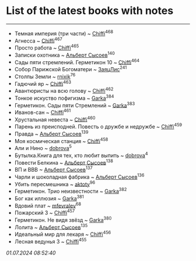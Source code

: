# List of the latest books with notes
---

* Темная империя (три части) ~ [Chiffi](users/105/105831994080785626680-google)<sup>468</sup>
* Агнесса ~ [Chiffi](users/105/105831994080785626680-google)<sup>467</sup>
* Просто работа ~ [Chiffi](users/105/105831994080785626680-google)<sup>465</sup>
* Записки охотника ~ [Альберт Сысоев](users/474/47446642-vkontakte)<sup>140</sup>
* Сады пяти стремлений. Герметикон 10 ~ [Chiffi](users/105/105831994080785626680-google)<sup>464</sup>
* Собор Парижской Богоматери ~ [ЗаяцЛис](users/112/112388384595246311466-google)<sup>241</sup>
* Столпы Земли ~ [rnixik](users/116/116191270391964650818-google)<sup>76</sup>
* Гадючий яр ~ [Chiffi](users/105/105831994080785626680-google)<sup>463</sup>
* Авантюристы на всю голову ~ [Chiffi](users/105/105831994080785626680-google)<sup>462</sup>
* Тонкое искуство пофигизма ~ [Garka](users/115/115753719718250012620-google)<sup>384</sup>
* Герметикон. Сады пяти Стремлений ~ [Garka](users/115/115753719718250012620-google)<sup>383</sup>
* Иванов-сан ~ [Chiffi](users/105/105831994080785626680-google)<sup>461</sup>
* Хрустальная невеста ~ [Chiffi](users/105/105831994080785626680-google)<sup>460</sup>
* Парень из преисподней. Повесть о дружбе и недружбе ~ [Chiffi](users/105/105831994080785626680-google)<sup>459</sup>
* Правда ~ [Альберт Сысоев](users/474/47446642-vkontakte)<sup>139</sup>
* Моя космическая станция ~ [Chiffi](users/105/105831994080785626680-google)<sup>458</sup>
* Али и Нино ~ [dobrova](users/606/6069210-vkontakte)<sup>5</sup>
* Бутылка.Книга для тех, кто любит выпить ~ [dobrova](users/606/6069210-vkontakte)<sup>4</sup>
* Повести Белкина ~ [Альберт Сысоев](users/474/47446642-vkontakte)<sup>138</sup>
* ВП и ВВВ ~ [Альберт Сысоев](users/474/47446642-vkontakte)<sup>137</sup>
* Чарли и шоколадная фабрика ~ [Альберт Сысоев](users/474/47446642-vkontakte)<sup>136</sup>
* Убить пересмешника ~ [aktoty](users/275/275766107-vkontakte)<sup>96</sup>
* Герметикон. Трио неизвестности ~ [Garka](users/115/115753719718250012620-google)<sup>382</sup>
* Бог как иллюзия ~ [Garka](users/115/115753719718250012620-google)<sup>381</sup>
* Вдовий плат ~ [mfevralev](users/140/140966150-vkontakte)<sup>68</sup>
* Пожарский 3 ~ [Chiffi](users/105/105831994080785626680-google)<sup>457</sup>
* Герметикон. Не видя звёзд ~ [Garka](users/115/115753719718250012620-google)<sup>380</sup>
* Лолита ~ [Альберт Сысоев](users/474/47446642-vkontakte)<sup>135</sup>
* Идеальный мир для лекаря ~ [Chiffi](users/105/105831994080785626680-google)<sup>456</sup>
* Лесная ведунья 3 ~ [Chiffi](users/105/105831994080785626680-google)<sup>455</sup>


_01.07.2024 08:52:40_
